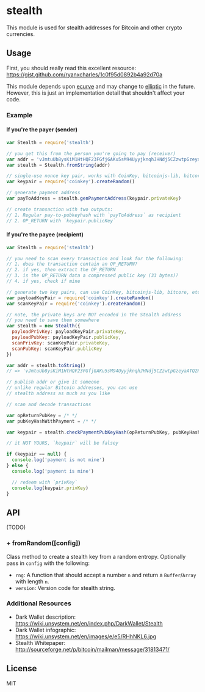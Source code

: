 stealth
=======
This module is used for stealth addresses for Bitcoin and other crypto currencies.


Usage
-----

First, you should really read this excellent resource: https://gist.github.com/ryanxcharles/1c0f95d0892b4a92d70a

This module depends upon [ecurve](https://github.com/cryptocoinjs/ecurve) and may change to
[elliptic](https://github.com/indutny/elliptic) in the future. However, this is just an implementation detail
that shouldn't affect your code.

### Example

#### If you're the payer (sender)

```js
var Stealth = require('stealth')

// you get this from the person you're going to pay (receiver)
var addr = 'vJmtuUb8ysKiM1HtHQF23FGfjGAKu5sM94UyyjknqhJHNdj5CZzwtpGzeyaATQ2HvuzomNVtiwsTJSWzzCBgCTtUZbRFpzKVq9MAUr'
var stealth = Stealth.fromString(addr)

// single-use nonce key pair, works with CoinKey, bitcoinjs-lib, bitcore, etc
var keypair = require('coinkey').createRandom()

// generate payment address
var payToAddress = stealth.genPaymentAddress(keypair.privateKey)

// create transaction with two outputs:
// 1. Regular pay-to-pubkeyhash with `payToAddress` as recipient
// 2. OP_RETURN with `keypair.publicKey`
```


#### If you're the payee (recipient)

```js
var Stealth = require('stealth')

// you need to scan every transaction and look for the following:
// 1. does the transaction contain an OP_RETURN?
// 2. if yes, then extract the OP_RETURN
// 3. is the OP_RETURN data a compressed public key (33 bytes)?
// 4. if yes, check if mine

// generate two key pairs, can use CoinKey, bitcoinjs-lib, bitcore, etc
var payloadKeyPair = require('coinkey').createRandom()
var scanKeyPair = require('coinkey').createRandom()

// note, the private keys are NOT encoded in the Stealth address
// you need to save them somewhere
var stealth = new Stealth({
  payloadPrivKey: payloadKeyPair.privateKey,
  payloadPubKey: payloadKeyPair.publicKey,
  scanPrivKey: scanKeyPair.privateKey,
  scanPubKey: scanKeyPair.publicKey
})

var addr = stealth.toString()
// => 'vJmtuUb8ysKiM1HtHQF23FGfjGAKu5sM94UyyjknqhJHNdj5CZzwtpGzeyaATQ2HvuzomNVtiwsTJSWzzCBgCTtUZbRFpzKVq9MAUr'

// publish addr or give it someone
// unlike regular Bitcoin addresses, you can use
// stealth address as much as you like

// scan and decode transactions

var opReturnPubKey = /* */
var pubKeyHashWithPayment = /* */

var keypair = stealth.checkPaymentPubKeyHash(opReturnPubKey, pubKeyHashWithPayment)

// it NOT YOURS, `keypair` will be falsey

if (keypair == null) {
  console.log('payment is not mine')
} else {
  console.log('payment is mine')

  // redeem with `privKey`
  console.log(keypair.privKey)
}
```

API
---

(TODO)

### + fromRandom([config])

Class method to create a stealth key from a random entropy. Optionally pass in `config` with the following:
- `rng`: A function that should accept a number `n` and return a `Buffer`/`Array` with length `n`.
- `version`: Version code for stealth string.


### Additional Resources

- Dark Wallet description: https://wiki.unsystem.net/en/index.php/DarkWallet/Stealth
- Dark Wallet infographic: https://wiki.unsystem.net/en/images/e/e5/RHhNKL6.jpg
- Stealth Whitepaper: http://sourceforge.net/p/bitcoin/mailman/message/31813471/


License
-------

MIT
